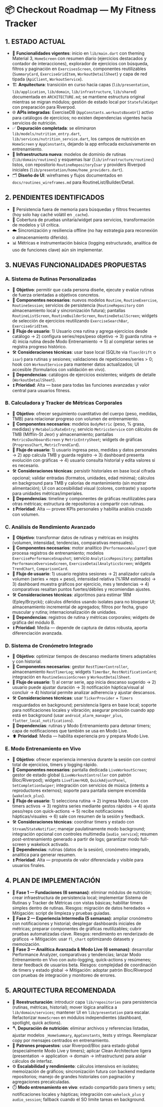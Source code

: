 # 📦 Checkout Roadmap — My Fitness Tracker

## 1. ESTADO ACTUAL
- 🧭 **Funcionalidades vigentes**: inicio en `lib/main.dart` con theming Material 3, `HomeScreen` con resumen diario (ejercicios destacados y contador de interacciones), explorador de ejercicios con búsqueda, filtros y paginación en `ExercisesScreen`, componentes reutilizables (`SummaryCard`, `ExerciseGridItem`, `WorkoutDetailSheet`) y capa de red tipada (`ApiClient`, `WorkoutService`).
- 🏗️ **Arquitectura**: transición en curso hacia capas (`lib/presentation`, `lib/application`, `lib/domain`, `lib/infrastructure`, `lib/shared`) documentada en `ARCHITECTURE.md`; se mantiene estructura original mientras se migran módulos; gestión de estado local por `StatefulWidget` con preparación para Riverpod.
- 🌐 **APIs integradas**: ExerciseDB (`AppConstants.workoutsBaseUrl`) activo para catálogos de ejercicios; no existen dependencias vigentes hacia servicios de nutrición.
- ✅ **Depuración completada**: se eliminaron `lib/models/nutrition_entry.dart`, `lib/services/nutrition_service.dart`, los campos de nutrición en `HomeScreen` y `AppConstants`, dejando la app enfocada exclusivamente en entrenamiento.
- 🧱 **Infraestructura nueva**: modelos de dominio de rutinas (`lib/domain/routines`) y esquemas Isar (`lib/infrastructure/routines`) listos, con repositorio `RoutineRepositoryIsar` y providers Riverpod iniciales (`lib/presentation/home/home_providers.dart`).
- 🗂️ **Diseño de UI**: wireframes y flujos documentados en `docs/routines_wireframes.md` para RoutineList/Builder/Detail.

## 2. PENDIENTES IDENTIFICADOS
- 💾 Persistencia fuera de memoria para búsquedas y filtros frecuentes (hoy solo hay caché volátil en `_cache`).
- 🧪 Cobertura de pruebas unitaria/widget para servicios, transformación de modelos y UI crítica.
- ☁️ Sincronización y resiliencia offline (no hay estrategia para reconexión o almacenamiento diferido).
- 📊 Métricas e instrumentación básica (logging estructurado, analítica de uso de funciones clave) aún sin implementar.

## 3. NUEVAS FUNCIONALIDADES PROPUESTAS

### A. Sistema de Rutinas Personalizadas
- 🎯 **Objetivo**: permitir que cada persona diseñe, ejecute y evalúe rutinas de fuerza orientadas a objetivos concretos.
- 🧩 **Componentes necesarios**: nuevos modelos `Routine`, `RoutineExercise`, `RoutineSession`; servicios de persistencia (`RoutineRepository` con almacenamiento local y sincronización futura); pantallas `RoutineListScreen`, `RoutineBuilderScreen`, `RoutineDetailScreen`; widgets de selección de ejercicios reutilizando `ExerciseSearchBar`, `ExerciseGridItem`.
- 🔁 **Flujo de usuario**: 1) Usuario crea rutina y agrega ejercicios desde catálogo → 2) configura series/reps/peso objetivo → 3) guarda rutina → 4) inicia rutina desde Modo Entrenamiento → 5) al completar series se registra progreso histórico.
- 🛠️ **Consideraciones técnicas**: usar base local (SQLite via `floor`/`drift` o `isar`) para rutinas y sesiones; validaciones de repeticiones/series > 0; hook con `WorkoutService` para mantener datos actualizados; UI accesible (formularios con validación en vivo).
- 🔗 **Dependencias**: catálogos de ejercicios existentes; widgets de detalle (`WorkoutDetailSheet`).
- ⏫ **Prioridad**: Alta — base para todas las funciones avanzadas y valor central para usuarios fitness.

### B. Calculadora y Tracker de Métricas Corporales
- 🎯 **Objetivo**: ofrecer seguimiento cuantitativo del cuerpo (peso, medidas, TMB) para relacionar progreso con volumen de entrenamiento.
- 🧩 **Componentes necesarios**: modelos `BodyMetric` (peso, % grasa, medidas) y `MetabolicRateEntry`; servicio `MetricsService` con cálculos de TMB (Mifflin-St Jeor) y almacenamiento; pantallas `MetricsDashboardScreen` y `MetricEntrySheet`; widgets de gráficas (`ProgressChart`, `MetricTrendCard`).
- 🔁 **Flujo de usuario**: 1) usuario ingresa peso, medidas y datos personales → 2) app calcula TMB y guarda registro → 3) dashboard presenta evolución con gráficas → 4) usuario consulta historial y edita valores si es necesario.
- 🛠️ **Consideraciones técnicas**: persistir historiales en base local cifrada opcional; validar entradas (formatos, unidades, edad mínima); cálculos en background para TMB y calorías de mantenimiento (sin mostrar alimentación); UI con accesibilidad visual (colores, contraste) y soporte para unidades métricas/imperiales.
- 🔗 **Dependencias**: timeline y componentes de gráficas reutilizables para otras métricas; estructura de repositorios a compartir con rutinas.
- ⏫ **Prioridad**: Alta — provee KPIs personales y habilita análisis cruzado con volumen.

### C. Análisis de Rendimiento Avanzado
- 🎯 **Objetivo**: transformar datos de rutinas y métricas en insights (volumen, intensidad, tendencias, comparativas mensuales).
- 🧩 **Componentes necesarios**: motor analítico (`PerformanceAnalyzer`) que procesa registros de entrenamiento; modelos `ExercisePerformanceSnapshot`; servicio `AnalyticsRepository`; pantallas `PerformanceOverviewScreen`, `ExerciseDetailAnalyticsScreen`; widgets `TrendChart`, `ComparisonCard`.
- 🔁 **Flujo de usuario**: 1) usuario registra sesiones → 2) analizador calcula volumen (series × reps × peso), intensidad relativa (%1RM estimado) → 3) dashboard muestra gráficos por ejercicio, mes y tendencias → 4) comparativas resaltan puntos fuertes/débiles y recomiendan ajustes.
- 🛠️ **Consideraciones técnicas**: algoritmos para estimar 1RM (Epley/Brzycki); cálculos diferidos usando isolates para no bloquear UI; almacenamiento incremental de agregados; filtros por fecha, grupo muscular y rutina; internacionalización de unidades.
- 🔗 **Dependencias**: registros de rutina y métricas corporales; widgets de gráfica del módulo B.
- ⏫ **Prioridad**: Media — depende de captura de datos robusta, aporta diferenciación avanzada.

### D. Sistema de Cronómetro Integrado
- 🎯 **Objetivo**: optimizar tiempos de descanso mediante timers adaptables y con historial.
- 🧩 **Componentes necesarios**: gestor `RestTimerController`, almacenamiento `RestTimerLog`; widgets `TimerBar`, `RestNotificationCard`; integración en `RoutineSessionScreen` y `WorkoutDetailSheet`.
- 🔁 **Flujo de usuario**: 1) al cerrar serie, app inicia descanso sugerido → 2) usuario puede ajustar duración → 3) notificación háptica/visual al concluir → 4) historial permite analizar adherencia y ajustar descansos.
- 🛠️ **Consideraciones técnicas**: usar `TickerProvider` + `Timers` resguardados en background; persistencia ligera en base local; soporte para notificaciones locales y vibración; asegurar precisión cuando app está en background (usar `android_alarm_manager_plus`, `flutter_local_notifications`).
- 🔗 **Dependencias**: rutinas y Modo Entrenamiento para detonar timers; capa de notificaciones que también se usa en Modo Live.
- ⬆️ **Prioridad**: Media — habilita experiencia pro y prepara Modo Live.

### E. Modo Entrenamiento en Vivo
- 🎯 **Objetivo**: ofrecer experiencia inmersiva durante la sesión con control total de ejercicios, timers y logging rápido.
- 🧩 **Componentes necesarios**: pantalla dedicada `LiveWorkoutScreen`; gestor de estado global (`LiveWorkoutController` con patrón Bloc/Riverpod); widgets `LiveTimerHUD`, `QuickAdjustPanel`, `SetCompletionSwiper`; integración con servicios de música (intents a reproductores externos); soporte para pantalla siempre encendida (`wakelock_plus`).
- 🔁 **Flujo de usuario**: 1) selecciona rutina → 2) ingresa Modo Live con timers activos → 3) registra series mediante gestos rápidos → 4) ajusta peso/reps con quick-actions → 5) recibe notificaciones hápticas/visuales → 6) sale con resumen de la sesión y feedback.
- 🛠️ **Consideraciones técnicas**: coordinar timers y estado con `Stream`/`StateNotifier`; manejar paulatinamente modo background; integración opcional con controles multimedia (`audio_service`); resumen post-entrenamiento generado a partir de logs; garantizar modo full-screen y wakelock activado.
- 🔗 **Dependencias**: rutinas (datos de la sesión), cronómetro integrado, analítica para generar resumen.
- ⏫ **Prioridad**: Alta — propuesta de valor diferenciada y visible para usuarios finales.

## 4. PLAN DE IMPLEMENTACIÓN
- 🏁 **Fase 1 — Fundaciones (6 semanas)**: eliminar módulos de nutrición; crear infraestructura de persistencia local; implementar Sistema de Rutinas y Tracker de Métricas con vistas básicas; habilitar timers simples dentro de rutinas. Riesgos: migración de datos heredados → Mitigación: script de limpieza y pruebas guiadas.
- 🚀 **Fase 2 — Experiencia Intermedia (5 semanas)**: ampliar cronómetro con notificaciones y historial; desplegar dashboards iniciales de métricas; preparar componentes de gráficas reutilizables; cubrir pruebas automatizadas clave. Riesgos: rendimiento en renderizado de gráficos → Mitigación: usar `fl_chart` optimizando datasets y memoización.
- 🔬 **Fase 3 — Analítica Avanzada & Modo Live (6 semanas)**: desarrollar Performance Analyzer, comparativas y tendencias; lanzar Modo Entrenamiento en Vivo con auto-logging, quick-actions y resúmenes; iterar feedback de usuarios beta. Riesgos: complejidad de coordinación de timers y estado global → Mitigación: adoptar patrón Bloc/Riverpod con pruebas de integración y monitoreo de errores.

## 5. ARQUITECTURA RECOMENDADA
- 🧱 **Reestructuración**: introducir capa `lib/repositories` para persistencia (rutinas, métricas, historial); mover lógica analítica a `lib/domain/services`; mantener UI en `lib/presentation` para escalar. Refactorizar `HomeScreen` en módulos independientes (dashboard, spotlight, quick actions).
- 🪓 **Depuración de nutrición**: eliminar archivos y referencias listadas, ajustar modelos `_HomeSummary`, `AppConstants`, tests y strings. Reemplazar copy por mensajes centrados en entrenamiento.
- 🧠 **Patrones propuestos**: usar Riverpod/Bloc para estado global (especialmente Modo Live y timers); aplicar Clean Architecture ligera (presentation → application → domain → infrastructure) para aislar cálculos de interfaz.
- ⚙️ **Escalabilidad y rendimiento**: cálculos intensivos en isolates; memoización de gráficos; sincronización futura con backend mediante repositorios; manejo de grandes historiales con paginación y agregaciones precalculadas.
- ⏱️ **Modo entrenamiento en vivo**: estado compartido para timers y sets; notificaciones locales y hápticas; integración con `wakelock_plus` y `audio_session`; fallback cuando el SO limite tareas en background.
